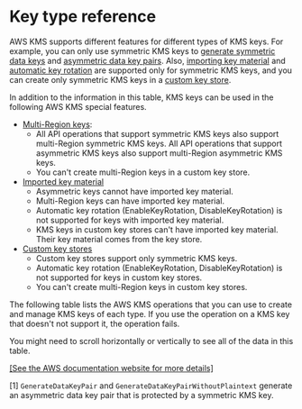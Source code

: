 # Key type reference<a name="symm-asymm-compare"></a>

AWS KMS supports different features for different types of KMS keys\. For example, you can only use symmetric KMS keys to [generate symmetric data keys](https://docs.aws.amazon.com/kms/latest/APIReference/API_GenerateDataKey.html) and [asymmetric data key pairs](https://docs.aws.amazon.com/kms/latest/APIReference/API_GenerateDataKeyPairs.html)\. Also, [importing key material](importing-keys.md) and [automatic key rotation](rotate-keys.md) are supported only for symmetric KMS keys, and you can create only symmetric KMS keys in a [custom key store](custom-key-store-overview.md)\. 

In addition to the information in this table, KMS keys can be used in the following AWS KMS special features\.
+ [Multi\-Region keys](multi-region-keys-overview.md): 
  + All API operations that support symmetric KMS keys also support multi\-Region symmetric KMS keys\. All API operations that support asymmetric KMS keys also support multi\-Region asymmetric KMS keys\.
  + You can't create multi\-Region keys in a custom key store\.
+ [Imported key material](importing-keys.md)
  + Asymmetric keys cannot have imported key material\. 
  + Multi\-Region keys can have imported key material\.
  + Automatic key rotation \(EnableKeyRotation, DisableKeyRotation\) is not supported for keys with imported key material\.
  + KMS keys in custom key stores can't have imported key material\. Their key material comes from the key store\.
+ [Custom key stores](custom-key-store-overview.md)
  + Custom key stores support only symmetric KMS keys\.
  + Automatic key rotation \(EnableKeyRotation, DisableKeyRotation\) is not supported for keys in custom key stores\.
  + You can't create multi\-Region keys in custom key stores\.

The following table lists the AWS KMS operations that you can use to create and manage KMS keys of each type\. If you use the operation on a KMS key that doesn't not support it, the operation fails\.

You might need to scroll horizontally or vertically to see all of the data in this table\.

<a name="symm-asymm-table"></a>[\[See the AWS documentation website for more details\]](http://docs.aws.amazon.com/kms/latest/developerguide/symm-asymm-compare.html)

\[1\] `GenerateDataKeyPair` and `GenerateDataKeyPairWithoutPlaintext` generate an asymmetric data key pair that is protected by a symmetric KMS key\.